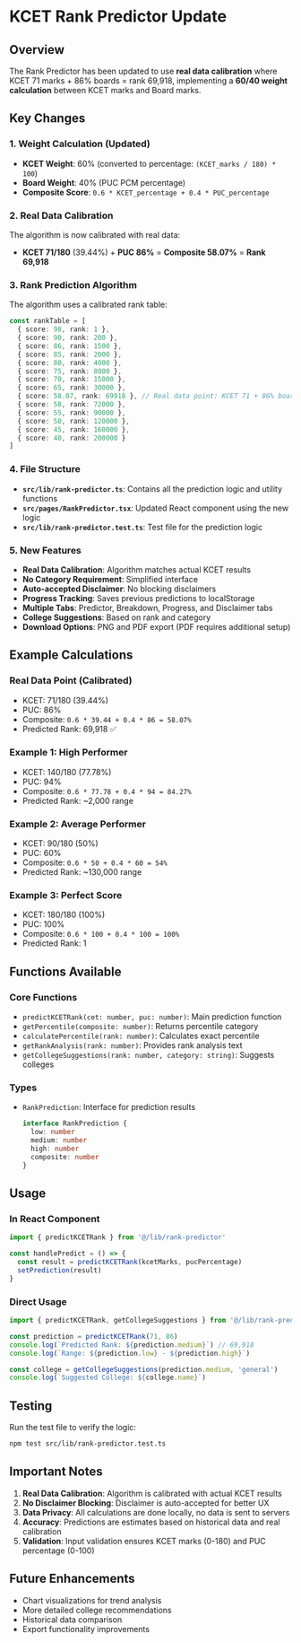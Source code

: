 # KCET Rank Predictor Update

## Overview
The Rank Predictor has been updated to use **real data calibration** where KCET 71 marks + 86% boards = rank 69,918, implementing a **60/40 weight calculation** between KCET marks and Board marks.

## Key Changes

### 1. Weight Calculation (Updated)
- **KCET Weight**: 60% (converted to percentage: `(KCET_marks / 180) * 100`)
- **Board Weight**: 40% (PUC PCM percentage)
- **Composite Score**: `0.6 * KCET_percentage + 0.4 * PUC_percentage`

### 2. Real Data Calibration
The algorithm is now calibrated with real data:
- **KCET 71/180** (39.44%) + **PUC 86%** = **Composite 58.07%** = **Rank 69,918**

### 3. Rank Prediction Algorithm
The algorithm uses a calibrated rank table:

```typescript
const rankTable = [
  { score: 98, rank: 1 },
  { score: 90, rank: 200 },
  { score: 86, rank: 1500 },
  { score: 85, rank: 2000 },
  { score: 80, rank: 4000 },
  { score: 75, rank: 8000 },
  { score: 70, rank: 15000 },
  { score: 65, rank: 30000 },
  { score: 58.07, rank: 69918 }, // Real data point: KCET 71 + 86% boards
  { score: 58, rank: 72000 },
  { score: 55, rank: 90000 },
  { score: 50, rank: 120000 },
  { score: 45, rank: 160000 },
  { score: 40, rank: 200000 }
]
```

### 4. File Structure
- **`src/lib/rank-predictor.ts`**: Contains all the prediction logic and utility functions
- **`src/pages/RankPredictor.tsx`**: Updated React component using the new logic
- **`src/lib/rank-predictor.test.ts`**: Test file for the prediction logic

### 5. New Features
- **Real Data Calibration**: Algorithm matches actual KCET results
- **No Category Requirement**: Simplified interface
- **Auto-accepted Disclaimer**: No blocking disclaimers
- **Progress Tracking**: Saves previous predictions to localStorage
- **Multiple Tabs**: Predictor, Breakdown, Progress, and Disclaimer tabs
- **College Suggestions**: Based on rank and category
- **Download Options**: PNG and PDF export (PDF requires additional setup)

## Example Calculations

### Real Data Point (Calibrated)
- KCET: 71/180 (39.44%)
- PUC: 86%
- Composite: `0.6 * 39.44 + 0.4 * 86 = 58.07%`
- Predicted Rank: 69,918 ✅

### Example 1: High Performer
- KCET: 140/180 (77.78%)
- PUC: 94%
- Composite: `0.6 * 77.78 + 0.4 * 94 = 84.27%`
- Predicted Rank: ~2,000 range

### Example 2: Average Performer
- KCET: 90/180 (50%)
- PUC: 60%
- Composite: `0.6 * 50 + 0.4 * 60 = 54%`
- Predicted Rank: ~130,000 range

### Example 3: Perfect Score
- KCET: 180/180 (100%)
- PUC: 100%
- Composite: `0.6 * 100 + 0.4 * 100 = 100%`
- Predicted Rank: 1

## Functions Available

### Core Functions
- `predictKCETRank(cet: number, puc: number)`: Main prediction function
- `getPercentile(composite: number)`: Returns percentile category
- `calculatePercentile(rank: number)`: Calculates exact percentile
- `getRankAnalysis(rank: number)`: Provides rank analysis text
- `getCollegeSuggestions(rank: number, category: string)`: Suggests colleges

### Types
- `RankPrediction`: Interface for prediction results
  ```typescript
  interface RankPrediction {
    low: number
    medium: number
    high: number
    composite: number
  }
  ```

## Usage

### In React Component
```typescript
import { predictKCETRank } from '@/lib/rank-predictor'

const handlePredict = () => {
  const result = predictKCETRank(kcetMarks, pucPercentage)
  setPrediction(result)
}
```

### Direct Usage
```typescript
import { predictKCETRank, getCollegeSuggestions } from '@/lib/rank-predictor'

const prediction = predictKCETRank(71, 86)
console.log(`Predicted Rank: ${prediction.medium}`) // 69,918
console.log(`Range: ${prediction.low} - ${prediction.high}`)

const college = getCollegeSuggestions(prediction.medium, 'general')
console.log(`Suggested College: ${college.name}`)
```

## Testing
Run the test file to verify the logic:
```bash
npm test src/lib/rank-predictor.test.ts
```

## Important Notes

1. **Real Data Calibration**: Algorithm is calibrated with actual KCET results
2. **No Disclaimer Blocking**: Disclaimer is auto-accepted for better UX
3. **Data Privacy**: All calculations are done locally, no data is sent to servers
4. **Accuracy**: Predictions are estimates based on historical data and real calibration
5. **Validation**: Input validation ensures KCET marks (0-180) and PUC percentage (0-100)

## Future Enhancements
- Chart visualizations for trend analysis
- More detailed college recommendations
- Historical data comparison
- Export functionality improvements
